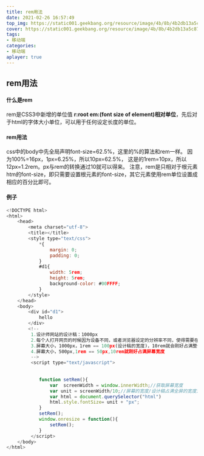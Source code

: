 ```yaml
---
title: rem用法
date: 2021-02-26 16:57:49
top_img: https://static001.geekbang.org/resource/image/4b/8b/4b2db13a5c87e4438146baa0cf0c688b.jpg
cover: https://static001.geekbang.org/resource/image/4b/8b/4b2db13a5c87e4438146baa0cf0c688b.jpg
tags:
- 移动端
categories:
- 移动端
aplayer: true
---
```

## rem用法

#### **什么是rem**

rem是CSS3中新增的单位值 **r:root em:(font size of element)相对单位**，先后对于html的字体大小单位，可以用于任何设定长度的单位。

#### **rem用法**

css中的body中先全局声明font-size=62.5%，这里的%的算法和rem一样。
因为100%=16px，1px=6.25%，所以10px=62.5%，
这是的1rem=10px，所以12px=1.2rem。px与rem的转换通过10就可以得来。
注意，rem是只相对于根元素htm的font-size，即只需要设置根元素的font-size，其它元素使用rem单位设置成相应的百分比即可。

#### **例子**

```javascript
<!DOCTYPE html>
<html>
	<head>
		<meta charset="utf-8">
		<title></title>
		<style type="text/css">
			*{
				margin: 0;
				padding: 0;
			}
			#d1{
				width: 5rem;
				height: 5rem;
				background-color: #00FFFF;
			}
		</style>
	</head>
	<body>
		<div id="d1">
			hello
		</div>
		<!-- 
		 1.设计师网站的设计稿：1000px
		 2.每个人打开网页的时候因为设备不同，或者浏览器设定的分辨率不同，使得需要在不同分辨率下打开
		 3.屏幕大小，1000px，1rem == 100px(设计稿的宽度)，10rem就会刚好占满整个屏幕的宽度
		 4.屏幕大小，500px,1rem == 50px,10rem就刚好占满屏幕宽度
		 -->
		 <script type="text/javascript">
		 	
			
			function setRem(){
				var  screenWidth = window.innerWidth;//获取屏幕宽度
				var unit = screenWidth/10;//屏幕的宽度/设计稿占满全屏的宽度为多少rem
				var html = document.querySelector("html")
				html.style.fontSize= unit + "px";
			}
			setRem();
			window.onresize = function(){
				setRem();
			}
		 </script>
	</body>
</html>

```